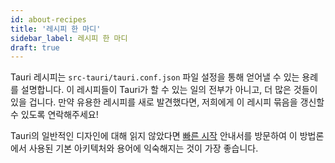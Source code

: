 ```yaml
---
id: about-recipes
title: '레시피 한 마디'
sidebar_label: 레시피 한 마디
draft: true
---
```


Tauri 레시피는 `src-tauri/tauri.conf.json` 파일 설정을 통해 얻어낼 수 있는 용례를 설명합니다. 이 레시피들이 Tauri가 할 수 있는 일의 전부가 아니고, 더 많은 것들이 있을 겁니다. 만약 유용한 레시피를 새로 발견했다면, 저희에게 이 레시피 묶음을 갱신할 수 있도록 연락해주세요!

Tauri의 일반적인 디자인에 대해 읽지 않았다면 [빠른 시작][] 안내서를 방문하여 이 방법론에서 사용된 기본 아키텍처와 용어에 익숙해지는 것이 가장 좋습니다.

[빠른 시작]: ../../../guides/getting-started/setup/README.mdx
